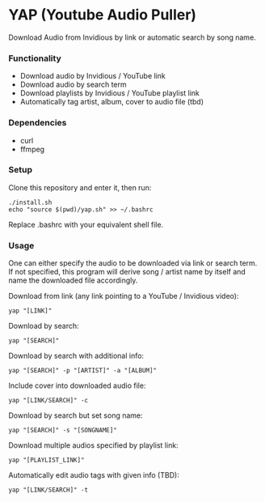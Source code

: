 # YAP (Youtube Audio Puller)
Download Audio from Invidious by link or automatic search by song name.

### Functionality
- Download audio by Invidious / YouTube link
- Download audio by search term
- Download playlists by Invidious / YouTube playlist link
- Automatically tag artist, album, cover to audio file (tbd)

### Dependencies
- curl
- ffmpeg

### Setup
Clone this repository and enter it, then run:
```
./install.sh
echo "source $(pwd)/yap.sh" >> ~/.bashrc
```
Replace .bashrc with your equivalent shell file.

### Usage
One can either specify the audio to be downloaded via link or search term.
If not specified, this program will derive song / artist name by itself 
and name the downloaded file accordingly.


Download from link (any link pointing to a YouTube / Invidious video):
```
yap "[LINK]"
```
Download by search:
```
yap "[SEARCH]"
```
Download by search with additional info:
```
yap "[SEARCH]" -p "[ARTIST]" -a "[ALBUM]"
```
Include cover into downloaded audio file:
```
yap "[LINK/SEARCH]" -c
```
Download by search but set song name:
```
yap "[SEARCH]" -s "[SONGNAME]"
```
Download multiple audios specified by playlist link:
```
yap "[PLAYLIST_LINK]"
```
Automatically edit audio tags with given info (TBD):
```
yap "[LINK/SEARCH]" -t
```



